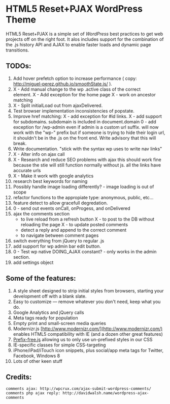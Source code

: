 #  HTML5 Reset+PJAX WordPress Theme

HTML5 Reset+PJAX is a simple set of *WordPress* best practices to get web projects off on the right foot. It alos includes support for the combination of the .js history API and AJAX to enable faster loads and dynamic page transitions.

## TODOs:
1. Add hover prefetch option to increase performance ( copy: http://miguel-perez.github.io/smoothState.js/ ).
2. X - Add manual change to the wp .active class of the correct <nav> element.
	X - Add exception for the home page
	X - work on ancestor matching
3. X - Split initialLoad out from ajaxDelivered.
4. Test browser implementation inconsistencies of popstate.
5. Improve href matching:
	X - add exception for #id links.
	X - add support for subdomains. subdomain is included in document.domain
	0 - add exception for /wp-admin even if admin is a custom url suffix.
		will now work with the "wp-" prefix but if someone is trying to hide their login url, it shouldn't be in the .js on the front end. Write advisory that this will break.
6. Write documentation. "stick with the syntax wp uses to write nav links"
7. X - Alter <head> info on ajax call
8. X - Research and reduce SEO problems with ajax
	this should work fine because the stie will still function normally without js. all the links have accurate urls
9. X - Make it work with google analytics
10. research best keywords for naming
11. Possibly handle image loading differently? - image loading is out of scope
12. refactor functions to the appropiate type: anonymous, public, etc...
13. feature detect to allow gracefull degredation.
14. 0 - send out events onCall, onProgess, and onDelivered
15. ajax the comments section
	- to live reload from a refresh button
	X - to post to the DB without reloading the page
	X - to update posted comments
	- detect a reply and append to the correct comment
	- to navigate between comment pages
16. switch everything from jQuery to regular .js
17. add support for wp admin bar edit button.
18. 0 - Test wp native DOING_AJAX constant? - only works in the admin section.
19. add settings object


## Some of the features:

1. A style sheet designed to strip initial styles from browsers, starting your development off with a blank slate.
2. Easy to customize — remove whatever you don't need, keep what you do.
3. Google Analytics and jQuery calls
4. Meta tags ready for population
5. Empty print and small-screen media queries
6. Modernizr.js [http://www.modernizr.com/](http://www.modernizr.com/) enables HTML5 compatibility with IE (and a dozen other great features)
7. [Prefix-free.js](http://leaverou.github.io/prefixfree/) allowing us to only use un-prefixed styles in our CSS
8. IE-specific classes for simple CSS-targeting
9. iPhone/iPad/iTouch icon snippets, plus social/app meta tags for Twitter, Facebook, Windows 8
10. Lots of other keen stuff

## Credits:
	comments ajax: http://wpcrux.com/ajax-submit-wordpress-comments/
	comments php ajax reply: http://davidwalsh.name/wordpress-ajax-comments


